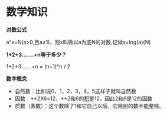 # 数学知识





**对数公式**

a^x=N(a>0,且a≠1)，则x叫做以a为底N的对数,记做x=log(a)(N)





**1+2+3.......+n等于多少？**

1+2+3.......+n = (n+1)*n / 2





**数字概念**

- 自然数：比如说0，1，2，3，4，5这样子就叫自然数
- 因数：**2X6=12，**2和6的[积](https://baike.baidu.com/item/积/17903651)是12，因此2和6是12的因数
- 质数（素数）：这个数除了1和它自己以后，它除别的数不能整除。

















